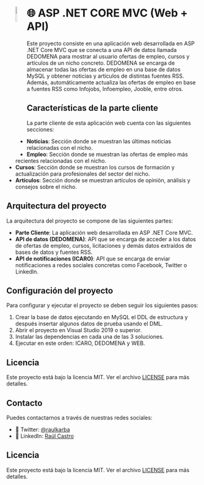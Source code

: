 ##
   <h1 align="center">
    <img width="10%" src="https://user-images.githubusercontent.com/49042638/236642407-f4311613-fa15-44b6-8c11-b6ad6ca3bd82.png" align="left">
   </h1>
   
# 🌐 ASP .NET CORE MVC (Web + API)

Este proyecto consiste en una aplicación web desarrollada en ASP .NET Core MVC que se conecta a una API de datos llamada DEDOMENA para mostrar al usuario ofertas de empleo, cursos y artículos de un nicho concreto. DEDOMENA se encarga de almacenar todas las ofertas de empleo en una base de datos MySQL y obtener noticias y artículos de distintas fuentes RSS. Además, automáticamente actualiza las ofertas de empleo en base a fuentes RSS como Infojobs, Infoempleo, Jooble, entre otros.

## Características de la parte cliente

La parte cliente de esta aplicación web cuenta con las siguientes secciones:

- **Noticias**: Sección donde se muestran las últimas noticias relacionadas con el nicho.
- **Empleo**: Sección donde se muestran las ofertas de empleo más recientes relacionadas con el nicho.
- **Cursos**: Sección donde se muestran los cursos de formación y actualización para profesionales del sector del nicho.
- **Artículos**: Sección donde se muestran artículos de opinión, análisis y consejos sobre el nicho.

## Arquitectura del proyecto

La arquitectura del proyecto se compone de las siguientes partes:

- **Parte Cliente**: La aplicación web desarrollada en ASP .NET Core MVC.
- **API de datos (DEDOMENA)**: API que se encarga de acceder a los datos de ofertas de empleo, cursos, licitaciones y demás datos extraídos de bases de datos y fuentes RSS.
- **API de notificaciones (ICARO)**: API que se encarga de enviar notificaciones a redes sociales concretas como Facebook, Twitter o LinkedIn.

## Configuración del proyecto

Para configurar y ejecutar el proyecto se deben seguir los siguientes pasos:

1. Crear la base de datos ejecutando en MySQL el DDL de estructura y después insertar algunos datos de prueba usando el DML.
2. Abrir el proyecto en Visual Studio 2019 o superior.
3. Instalar las dependencias en cada una de las 3 soluciones.
4. Ejecutar en este orden: ICARO, DEDOMENA y WEB.

## Licencia

Este proyecto está bajo la licencia MIT. Ver el archivo [LICENSE](LICENSE) para más detalles.

## Contacto

Puedes contactarnos a través de nuestras redes sociales:

- 📱 Twitter: [@raulkarba](https://twitter.com/raulkarba)
- 💼 LinkedIn: [Raúl Castro](https://www.linkedin.com/in/ra%C3%BAl-castro-de-la-torre-861508103/)

## Licencia

Este proyecto está bajo la licencia MIT. Ver el archivo [LICENSE](LICENSE) para más detalles.
